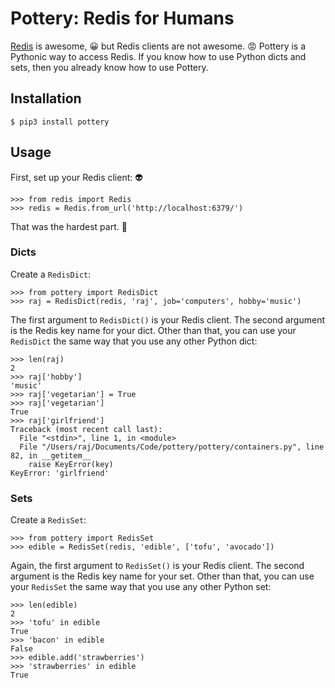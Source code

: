 # Pottery: Redis for Humans

[Redis](http://redis.io/) is awesome, :grinning: but Redis clients are not
awesome. :rage:  Pottery is a Pythonic way to access Redis.  If you know how to
use Python dicts and sets, then you already know how to use Pottery.

## Installation

    $ pip3 install pottery

## Usage

First, set up your Redis client: :alien:

    >>> from redis import Redis
    >>> redis = Redis.from_url('http://localhost:6379/')

That was the hardest part. :grimacing:

### Dicts

Create a `RedisDict`:

    >>> from pottery import RedisDict
    >>> raj = RedisDict(redis, 'raj', job='computers', hobby='music')

The first argument to `RedisDict()` is your Redis client.  The second argument
is the Redis key name for your dict.  Other than that, you can use your
`RedisDict` the same way that you use any other Python dict:

    >>> len(raj)
    2
    >>> raj['hobby']
    'music'
    >>> raj['vegetarian'] = True
    >>> raj['vegetarian']
    True
    >>> raj['girlfriend']
    Traceback (most recent call last):
      File "<stdin>", line 1, in <module>
      File "/Users/raj/Documents/Code/pottery/pottery/containers.py", line 82, in __getitem__
        raise KeyError(key)
    KeyError: 'girlfriend'

### Sets

Create a `RedisSet`:

    >>> from pottery import RedisSet
    >>> edible = RedisSet(redis, 'edible', ['tofu', 'avocado'])

Again, the first argument to `RedisSet()` is your Redis client.  The second
argument is the Redis key name for your set.  Other than that, you can use your
`RedisSet` the same way that you use any other Python set:

    >>> len(edible)
    2
    >>> 'tofu' in edible
    True
    >>> 'bacon' in edible
    False
    >>> edible.add('strawberries')
    >>> 'strawberries' in edible
    True
